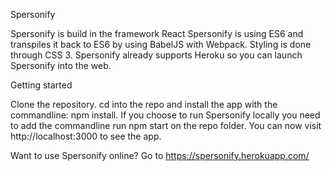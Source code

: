 Spersonify

Spersonify is build in the framework React
Spersonify is using ES6 and transpiles it back to ES6 by using BabelJS with Webpack.
Styling is done through CSS 3.
Spersonify already supports Heroku so you can launch Spersonify into the web.


Getting started

Clone the repository.
cd into the repo and install the app with the commandline: npm install.
If you choose to run Spersonify locally you need to add the commandline run npm start on the repo folder. You can now visit http://localhost:3000 to see the app.

Want to use Spersonify online? Go to https://spersonify.herokuapp.com/
